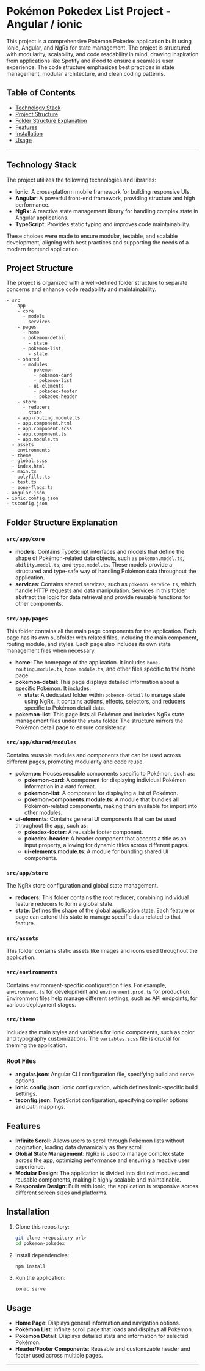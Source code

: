 # Pokémon Pokedex List Project - Angular / ionic

This project is a comprehensive Pokémon Pokedex application built using Ionic, Angular, and NgRx for state management. The project is structured with modularity, scalability, and code readability in mind, drawing inspiration from applications like Spotify and iFood to ensure a seamless user experience. The code structure emphasizes best practices in state management, modular architecture, and clean coding patterns.

## Table of Contents
- [Technology Stack](#technology-stack)
- [Project Structure](#project-structure)
- [Folder Structure Explanation](#folder-structure-explanation)
- [Features](#features)
- [Installation](#installation)
- [Usage](#usage)

---

## Technology Stack

The project utilizes the following technologies and libraries:

- **Ionic**: A cross-platform mobile framework for building responsive UIs.
- **Angular**: A powerful front-end framework, providing structure and high performance.
- **NgRx**: A reactive state management library for handling complex state in Angular applications.
- **TypeScript**: Provides static typing and improves code maintainability.

These choices were made to ensure modular, testable, and scalable development, aligning with best practices and supporting the needs of a modern frontend application.

## Project Structure

The project is organized with a well-defined folder structure to separate concerns and enhance code readability and maintainability.

```plaintext
- src
  - app
    - core
      - models
      - services
    - pages
      - home
      - pokemon-detail
        - state
      - pokemon-list
        - state
    - shared
      - modules
        - pokemon
          - pokemon-card
          - pokemon-list
        - ui-elements
          - pokedex-footer
          - pokedex-header
    - store
      - reducers
      - state
    - app-routing.module.ts
    - app.component.html
    - app.component.scss
    - app.component.ts
    - app.module.ts
  - assets
  - environments
  - theme
  - global.scss
  - index.html
  - main.ts
  - polyfills.ts
  - test.ts
  - zone-flags.ts
- angular.json
- ionic.config.json
- tsconfig.json
```

## Folder Structure Explanation

### `src/app/core`

- **models**: Contains TypeScript interfaces and models that define the shape of Pokémon-related data objects, such as `pokemon.model.ts`, `ability.model.ts`, and `type.model.ts`. These models provide a structured and type-safe way of handling Pokémon data throughout the application.
- **services**: Contains shared services, such as `pokemon.service.ts`, which handle HTTP requests and data manipulation. Services in this folder abstract the logic for data retrieval and provide reusable functions for other components.

### `src/app/pages`

This folder contains all the main page components for the application. Each page has its own subfolder with related files, including the main component, routing module, and styles. Each page also includes its own state management files when necessary.

- **home**: The homepage of the application. It includes `home-routing.module.ts`, `home.module.ts`, and other files specific to the home page.
- **pokemon-detail**: This page displays detailed information about a specific Pokémon. It includes:
  - **state**: A dedicated folder within `pokemon-detail` to manage state using NgRx. It contains actions, effects, selectors, and reducers specific to Pokémon detail data.
- **pokemon-list**: This page lists all Pokémon and includes NgRx state management files under the `state` folder. The structure mirrors the Pokémon detail page to ensure consistency.

### `src/app/shared/modules`

Contains reusable modules and components that can be used across different pages, promoting modularity and code reuse.

- **pokemon**: Houses reusable components specific to Pokémon, such as:
  - **pokemon-card**: A component for displaying individual Pokémon information in a card format.
  - **pokemon-list**: A component for displaying a list of Pokémon.
  - **pokemon-components.module.ts**: A module that bundles all Pokémon-related components, making them available for import into other modules.
- **ui-elements**: Contains general UI components that can be used throughout the app, such as:
  - **pokedex-footer**: A reusable footer component.
  - **pokedex-header**: A header component that accepts a title as an input property, allowing for dynamic titles across different pages.
  - **ui-elements.module.ts**: A module for bundling shared UI components.

### `src/app/store`

The NgRx store configuration and global state management.

- **reducers**: This folder contains the root reducer, combining individual feature reducers to form a global state.
- **state**: Defines the shape of the global application state. Each feature or page can extend this state to manage specific data related to that feature.

### `src/assets`

This folder contains static assets like images and icons used throughout the application.

### `src/environments`

Contains environment-specific configuration files. For example, `environment.ts` for development and `environment.prod.ts` for production. Environment files help manage different settings, such as API endpoints, for various deployment stages.

### `src/theme`

Includes the main styles and variables for Ionic components, such as color and typography customizations. The `variables.scss` file is crucial for theming the application.

### Root Files

- **angular.json**: Angular CLI configuration file, specifying build and serve options.
- **ionic.config.json**: Ionic configuration, which defines Ionic-specific build settings.
- **tsconfig.json**: TypeScript configuration, specifying compiler options and path mappings.

## Features

- **Infinite Scroll**: Allows users to scroll through Pokémon lists without pagination, loading data dynamically as they scroll.
- **Global State Management**: NgRx is used to manage complex state across the app, optimizing performance and ensuring a reactive user experience.
- **Modular Design**: The application is divided into distinct modules and reusable components, making it highly scalable and maintainable.
- **Responsive Design**: Built with Ionic, the application is responsive across different screen sizes and platforms.

## Installation

1. Clone this repository:
   ```bash
   git clone <repository-url>
   cd pokemon-pokedex
   ```

2. Install dependencies:
   ```bash
   npm install
   ```

3. Run the application:
   ```bash
   ionic serve
   ```

## Usage

- **Home Page**: Displays general information and navigation options.
- **Pokémon List**: Infinite scroll page that loads and displays all Pokémon.
- **Pokémon Detail**: Displays detailed stats and information for selected Pokémon.
- **Header/Footer Components**: Reusable and customizable header and footer used across multiple pages.

---

